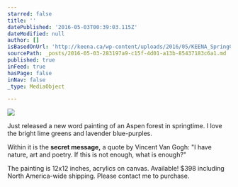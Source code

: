 ```yaml
---
starred: false
title: ''
datePublished: '2016-05-03T00:39:03.115Z'
dateModified: null
author: []
isBasedOnUrl: 'http://keena.ca/wp-content/uploads/2016/05/KEENA_SpringColors_VanGoghWhatIsEnough.jpg'
sourcePath: _posts/2016-05-03-283197a9-c15f-4d01-a13b-85437183c6a1.md
published: true
inFeed: true
hasPage: false
inNav: false
_type: MediaObject

---
```

<article style=""><img src="http://keena.ca/wp-content/uploads/2016/05/KEENA_SpringColors_VanGoghWhatIsEnough.jpg" /></article>

Just released a new word painting of an Aspen forest in springtime. I love the bright lime greens and lavender blue-purples. 

Within it is the **secret message,** a quote by Vincent Van Gogh: "I have nature, art and poetry. If this is not enough, what is enough?"

The painting is 12x12 inches, acrylics on canvas. Available! $398 including North America-wide shipping. Please contact me to purchase.